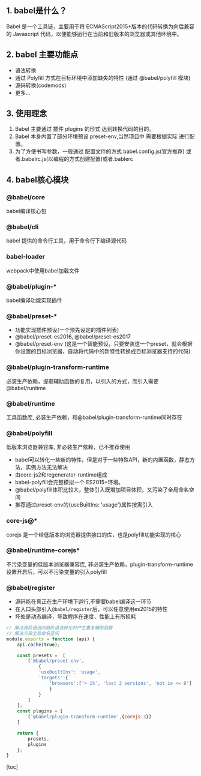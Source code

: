 ## 1. babel是什么？
Babel 是一个工具链，主要用于将 ECMAScript2015+版本的代码转换为向后兼容的 Javascript 代码，以便能够运行在当前和旧版本的浏览器或其他环境中。

## 2. babel 主要功能点
* 语法转换
* 通过 Polyfill 方式在目标环境中添加缺失的特性 (通过 @babel/polyfill 模块)
* 源码转换(codemods)
* 更多...

## 3. 使用理念
1. Babel 主要通过 插件 plugins 的形式 达到转换代码的目的。
2. Babel 本身内置了部分环境预设 preset-env,当然项目中 需要根据实际 进行配置。
3. 为了方便书写参数，一般通过 配置文件的方式 babel.config.js(官方推荐) 或者.babelrc.js(以编程的方式创建配置)或者.bablerc

## 4. babel核心模块
### @babel/core
babel编译核心包
### @babel/cli
babel 提供的命令行工具，用于命令行下编译源代码
### babel-loader
webpack中使用babel加载文件
### @babel/plugin-*
babel编译功能实现插件
### @babel/preset-*
* 功能实现插件预设(一个预先设定的插件列表)
* @babel/preset-es2016, @babel/preset-es2017
* @babel/preset-env (这是一个智能预设，只要安装这一个preset，就会根据你设置的目标浏览器，自动将代码中的新特性转换成目标浏览器支持的代码)

### @babel/plugin-transform-runtime
必装生产依赖，提取辅助函数的复用，以引入的方式，而引入需要@babel/runtime
### @babel/runtime
工具函数库, 必装生产依赖，和@babel/plugin-transform-runtime同时存在
### @babel/polyfill
低版本浏览器兼容库, 非必装生产依赖，已不推荐使用 

* babel可以转化一些新的特性，但是对于一些特殊API，新的内置函数，静态方法，实例方法无法解决
* 由core-js2和regenerator-runtime组成
* babel-polyfill会完整模拟一个 ES2015+环境。
* @babel/polyfill体积比较大，整体引入既增加项目体积，又污染了全局命名空间
* 推荐通过preset-env的{useBuiltIns: 'usage'}属性按需引入

### core-js@*
corejs 是一个给低版本的浏览器提供接口的库，也是polyfill功能实现的核心
### @babel/runtime-corejs*
不污染变量的低版本浏览器兼容库, 非必装生产依赖，plugin-transform-runtime设置开启后，可以不污染变量的引入polyfill
### @babel/register
* 源码能在真正在生产环境下运行,不需要babel编译这一环节
* 在入口头部引入`@babel/register`后，可以任意使用es2015的特性
* 坏处是动态编译，导致程序在速度、性能上有所损耗

```js
// 解决高阶语法向低阶语法转化时产生重复辅助函数
// 解决污染全局命名空间
module.exports = function (api) {
    api.cache(true);

    const presets =  [
        ['@babel/preset-env',
            {
            'useBuiltIns': 'usage',
            'targets':{
                'browsers':['> 1%', 'last 2 versions', 'not ie <= 8']
                }
            }
        ]
    ];
    const plugins = [
        ['@babel/plugin-transform-runtime',{corejs:3}]
    ]

    return {
        presets,
        plugins
    };
}
```

[toc]